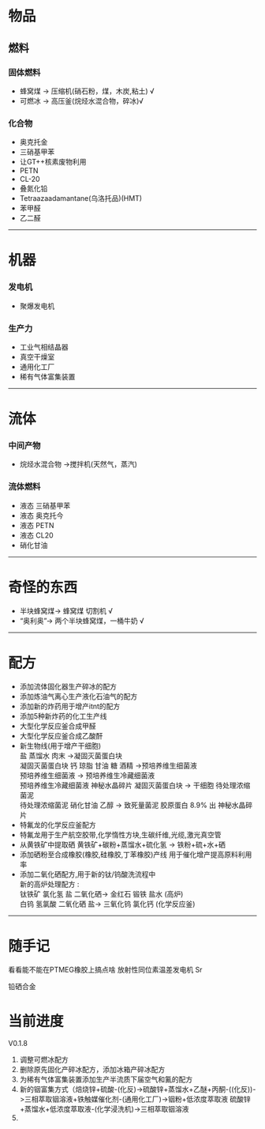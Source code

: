 # 物品
## 燃料
### 固体燃料
- 蜂窝煤 -> 压缩机(硝石粉，煤，木炭,粘土) √
- 可燃冰 -> 高压釜(烷烃水混合物，碎冰)√

### 化合物
- 奥克托金
- 三硝基甲苯
- 让GT++核素废物利用
- PETN
- CL-20
- 叠氮化铅
- Tetraazaadamantane(乌洛托品)(HMT)
- 苯甲醛
- 乙二醛
***
# 机器
### 发电机
- 聚爆发电机
### 生产力
- 工业气相结晶器
- 真空干燥室
- 通用化工厂
- 稀有气体富集装置
***
# 流体
### 中间产物
- 烷烃水混合物 ->搅拌机(天然气，蒸汽)

### 流体燃料
- 液态 三硝基甲苯
- 液态 奥克托今
- 液态 PETN
- 液态 CL20
- 硝化甘油

***

# 奇怪的东西
- 半块蜂窝煤-> 蜂窝煤  切割机 √
- “奥利奥”-> 两个半块蜂窝煤，一桶牛奶 √

***
# 配方
- 添加流体固化器生产碎冰的配方
- 添加炼油气离心生产液化石油气的配方
- 添加新的炸药用于增产itnt的配方
- 添加5种新炸药的化工生产线
- 大型化学反应釜合成甲醛
- 大型化学反应釜合成乙酸酐
- 新生物线(用于增产干细胞)\
  盐 蒸馏水 肉末 ->凝固灭菌蛋白块\
  凝固灭菌蛋白块  钙  琼脂 甘油 糖 酒精 ->预培养维生细菌液\
  预培养维生细菌液 -> 预培养维生冷藏细菌液\
  预培养维生冷藏细菌液 神秘水晶碎片 凝固灭菌蛋白块 -> 干细胞 待处理浓缩菌泥\
  待处理浓缩菌泥 硝化甘油 乙醇 -> 致死量菌泥 胶原蛋白 8.9% 出 神秘水晶碎片
- 特氟龙的化学反应釜配方
- 特氟龙用于生产航空胶带,化学惰性方块,生碳纤维,光缆,激光真空管
- 从黄铁矿中提取硒 黄铁矿+碳粉+蒸馏水+硫化氢 -> 铁粉+硫+水+硒
- 添加硒粉至合成橡胶(橡胶,硅橡胶,丁苯橡胶)产线 用于催化增产提高原料利用率
- 添加二氧化硒配方,用于新的钛/钨酸洗流程中\
  新的高炉处理配方 :\
  钛铁矿 氯化氢 盐 二氧化硒-> 金红石 锻铁 盐水 (高炉)\
  白钨 氢氯酸 二氧化硒 盐-> 三氧化钨 氯化钙 (化学反应釜)

***
# 随手记

看看能不能在PTMEG橡胶上搞点啥
放射性同位素温差发电机
Sr


铅硒合金

# 当前进度
V0.1.8
1. 调整可燃冰配方
2. 删除原先固化产碎冰配方，添加冰箱产碎冰配方
3. 为稀有气体富集装置添加生产半流质下届空气和鿫的配方
4. 新的铟富集方式（焙烧锌+硫酸-(化反)->硫酸锌+蒸馏水+乙醚+丙酮-((化反))->三相萃取铟溶液+铁触媒催化剂-(通用化工厂)->铟粉+低浓度萃取液
   硫酸锌+蒸馏水+低浓度萃取液-(化学浸洗机)->三相萃取铟溶液
5. 